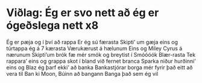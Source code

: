 <!--
parent: 'From meta'
tags:
  - 'Meta Test'
  - 'Group Test:Tag Over'
  - 'Meta New'
-->

# Viðlag: Ég er svo nett að ég er ógeðslega nett x8

Ég er pæja og í því að rappa
Er ég sú færasta
Skipti’ um gæja eins og túrtappa
ég á 7 kærasta
Værukærust á hælunum
Eins og Miley Cyrus á nærunum
Skipti’um brók fæ mér smók og breytist í
Smóóóók Blær-rasta
Tek rappara’ eins og grappa skot í bland við fernet branca
Sparka niður hurðinni’ eins og Blaz ég þarf ekki’ að banka
Bankastjórar borga mér fyrir það eitt að vera til
Ban ki Moon, Búinn að bangann Banga það sem ég vil
